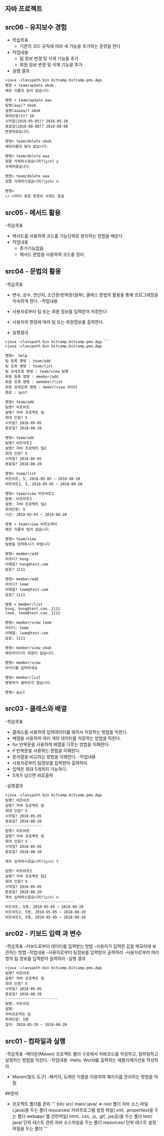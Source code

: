 ## 자바 프로젝트


## src06 - 유지보수 경험
- 학습목표
  - 기존의 코드 규칙에 따라 새 기능을 추가하는 훈련을 한다
- 작업내용
  - 팀 정보 변경 및 삭제 기능을 추가
  - 회원 정보 변경 및 삭제 기능을 추가
- 실행 결과
 ```
>java -classpath bin bitcamp.bitcamp.pms.App
명령 > team/update okok
해당 이름의 팀이 없습니다.

명령 > team/update aaa
팀명(aaa)? okok
설명(aaaaa)? okok
최대인원(5)? 10
시작일(2018-05-05)? 2018-05-10
종료일(2018-08-08)? 2018-08-08
변경하였습니다.

명령> team/delete okok
해당이름의 팀이 없습니다.

명령> team/delete aaa
정말 삭제하시겠습니까?(y/n) y
삭제하였습니다.

명령> team/delete aaa
정말 삭제하시겠습니까?(y/n) n

명령>
// 나머지 회원 변경과 삭제도 동일

```
## src05 - 메서드 활용
-학습목표
  - 메서드를 사용하여 코드를 기능단위로 분리하는 방법을 배운다
- 작업내용
  - 추가기능없음
  - 메서드 문법을 사용하여 코드를 정리
## src04 - 문법의 활용

-학습목표
  - 변수, 상수, 연산자, 조건문/반복문(일부), 
  클래스 문법의 활용을 통해 프로그래밍을 익숙하게 한다.
-작업내용
  - 사용자로부터 팀 또는 회원 정보를 입력받아 저장한다.
  - 사용자의 명령에 따라 팀 또는 회원정보를 출력한다.

  - 실행결과

  ```
  >java -classpath bin bitcamp.bitcamp.pms.App ```
  >java -classpath bin bitcamp.bitcamp.pms.App
  
  명령>  help
  팀 등록 명령 : team/add
  팀 조회 명령 : team/list
  팀 상세조회 명령 : team/view 팀명
  회원 등록 명령 : member/add
  회원 조회 명령 : memeber/list
  회원 상세조회 명령 : meber/view 어아다
  종료 : quit

  명령> team/add
  팀명? 비트비트
  설명? 자바 프로젝트 팀
  최대 인원? 5
  시작일? 2018-05-05
  종료일? 2018-08-20

  명령> team/add
  팀명? 비트비트2
  설명? 자바 프로젝트 팀2
  최대 인원? 5
  시작일? 2018-05-05
  종료일? 2018-08-20

  명령> team/list
  비트비트, 5, 2018-05-05 ~ 2018-08-20
  비트비트2, 5, 2018-05-05 ~ 2018-08-20

  명령> team/view 비트비트2
  팀명: 비트비트2
  설명: 자바 프로젝트 팀2
  최대인원: 5
  기간: 2018-05-05 ~ 2018-08-20

  명령 > team/view 비트오케이
  해당 이름의 팀이 없습니다.

  명령> team/view
  팀명을 입력하시기 바랍니다
  
  명령> member/add
  아이디? hong
  이메일? hong@test.com
  암호? 1111

  명령> member/add
  아이디? leem
  이메일? leem@test.com
  암호? 1111

  명령 > member/list
  hong, hong@test.com, 1111
  leem, leem@test.com, 1111
  
  명령> member/view leem
  아이디: leem
  이메일: leem@test.com
  암호: 1111

  명령> member/view okok
  해당아이디의 회원이 없습니다.

  명령> member/view
  아이디를 입력하세요

  명령> member/list
  명령어가 올바르지 않습니다.

  명령> quit

  ```


## src03 - 클래스와 배열

-학습목표
  - 클래스를 사용하여 입력데이터를 묶어서 저장하는 방법을 익힌다.
  - 배열을 사용하여 여러 개의 데이터를 저장하는 방법을 익힌다.
  - for 반복문을 사용하여 배열을 다루는 방법을 이해한다.
  - if 반복문을 사용하는 방법을 이해한다.
  - 문자열을 비교하는 방법을 이해한다.
-작업내용
  - 사용자로부터 팀정보를 입력받아 출력하라.
  - 입력은 최대 5개까지 가능하다.
  - 5개가 넘으면 바로출력

-실행결과
```
>java -classpath bin bitcamp.bitcamp.pms.App
팀명? 비트비트
설명? 자바 프로젝트 팀
최대 인원? 5
시작일? 2018-05-05
종료일? 2018-08-20
-----------------
팀명? 비트비트
설명? 자바 프로젝트 팀
최대 인원? 5
시작일? 2018-05-05
종료일? 2018-08-20

계속 입력하시겠습니까?(y/n) Y

팀명? 비트비트2
설명? 자바 프로젝트 팀2
최대 인원? 5
시작일? 2018-05-05
종료일? 2018-08-20
계속 입력하시겠습니까?(y/n) n
-------------------------------
비트비트, 5명, 2018-05-05 ~ 2018-08-20
비트비트2, 5명, 2018-05-05 ~ 2018-08-20
비트비트3, 5명, 2018-05-05 ~ 2018-08-20
```



## src02 - 키보드 입력 과 변수

-학습목표
  -키보드로부터 데이터를 입력받는 방법
  -사용자가 입력한 값을 메모리에 보관하는 방법
-작업내용
  -사용자로부터 팀정보를 입력받아 출력하라
  -사용자로부터 여러명의 팀 정보를 입력받아 출력하라
-실행 결과

```
>java -classpath bin bitcamp.bitcamp.pms.App
팀명? 비트비트
설명? 자바 프로젝트 팀
최대 인원? 5
시작일? 2018-05-05
종료일? 2018-08-20
------------------------
팀명: 비트비트
설명:
자바프로젝트 팀
최대인원: 5명
일자: 2018-05-20 ~ 2018-08-20
```
  
## src01 - 컴파일과 실행
-학습목표
  -메이븐(Maven) 프로젝트 폴더 구조에서 자바코드를 작성하고, 컴파일하고 실행하는 방법을 
   익힌다.
-작업내용
  -Hello, World를 출력하는 애플리케이션을 작성하라
- Maven(빌드 도구)
-패키지, 도메인 이름을 이용하여 패키지를 관리하는 방법을 익힘


##준비
- 프로젝트 폴더를 준비
'''
bin/
src/
    main/
        java/ => root 폴더
          자바 소스 파일(.java)을 두는 폴더
        resources/
          자바프로그램 설정 파일(.xml, .properties)을 두는 폴더
        webapp/
          웹 관련파일(.html, .css, .js, .gif, .jsp등)을 두는 폴더
    test/
        java/
          단위 테스트 관련 자바 소스파일을 두는 폴더
        resources/
          단위 테스트 설정 파일을 두는 폴더
'''    


